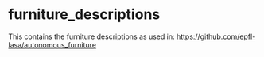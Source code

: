 # furniture_descriptions
This contains the furniture descriptions as used in:
https://github.com/epfl-lasa/autonomous_furniture
